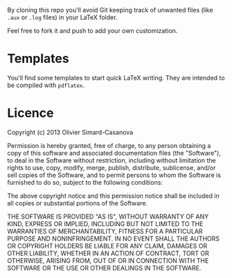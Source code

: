 By cloning this repo you'll avoid Git keeping track of unwanted files (like `.aux` or `.log` files) in your LaTeX folder.

Feel free to fork it and push to add your own customization.

# Templates

You'll find some templates to start quick LaTeX writing. They are intended to be compiled with `pdflatex`.

# Licence

Copyright (c) 2013 Olivier Simard-Casanova

Permission is hereby granted, free of charge, to any person obtaining a copy
of this software and associated documentation files (the "Software"), to deal
in the Software without restriction, including without limitation the rights
to use, copy, modify, merge, publish, distribute, sublicense, and/or sell
copies of the Software, and to permit persons to whom the Software is
furnished to do so, subject to the following conditions:

The above copyright notice and this permission notice shall be included in
all copies or substantial portions of the Software.

THE SOFTWARE IS PROVIDED "AS IS", WITHOUT WARRANTY OF ANY KIND, EXPRESS OR
IMPLIED, INCLUDING BUT NOT LIMITED TO THE WARRANTIES OF MERCHANTABILITY,
FITNESS FOR A PARTICULAR PURPOSE AND NONINFRINGEMENT. IN NO EVENT SHALL THE
AUTHORS OR COPYRIGHT HOLDERS BE LIABLE FOR ANY CLAIM, DAMAGES OR OTHER
LIABILITY, WHETHER IN AN ACTION OF CONTRACT, TORT OR OTHERWISE, ARISING FROM,
OUT OF OR IN CONNECTION WITH THE SOFTWARE OR THE USE OR OTHER DEALINGS IN
THE SOFTWARE.